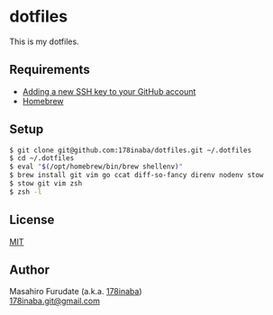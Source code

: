 # dotfiles

This is my dotfiles.

## Requirements

- [Adding a new SSH key to your GitHub account](https://docs.github.com/en/authentication/connecting-to-github-with-ssh/adding-a-new-ssh-key-to-your-github-account)
- [Homebrew](https://brew.sh/)

## Setup

```zsh
$ git clone git@github.com:178inaba/dotfiles.git ~/.dotfiles
$ cd ~/.dotfiles
$ eval "$(/opt/homebrew/bin/brew shellenv)"
$ brew install git vim go ccat diff-so-fancy direnv nodenv stow
$ stow git vim zsh
$ zsh -l
```

## License

[MIT](LICENSE)

## Author

Masahiro Furudate (a.k.a. [178inaba](https://github.com/178inaba))  
<178inaba.git@gmail.com>
